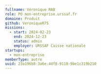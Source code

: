 ```yaml
---
fullname: Véronique RAB
role: PO mon-entreprise.urssaf.fr
domaine: Produit
github: VeroniqueR75
missions:
  - start: 2024-02-23
    end: 2024-12-23
    status: admin
    employer: URSSAF Caisse nationale
startups:
  - mon-entreprise
memberType: autre
uuid: 23a196b8-3a6e-44f8-9110-9be1c319b210
---
```

